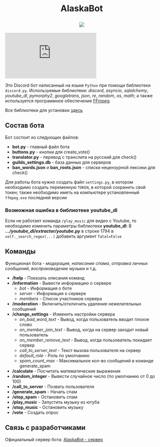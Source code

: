 <h1 align="center"> 
  <p> AlaskaBot </p>
  <img src="https://user-images.githubusercontent.com/117539159/231544944-244326ad-60f5-42d9-9b4f-db13ffde0158.png" /> 
</h1>

![Python versions](https://img.shields.io/pypi/pyversions/discord.py)

Это Discord бот написанный на языке `Python` при помощи библиотеки `discord.py`.
Используемые библиотеки: *discord*, *asyncio*, *sqlalchemy*, *youtube_dl*, *pymorphy2*,
*googletrans*, *json*, *re*, *random*, *os*, *math*; 
а также используется программное обеспечение [FFmpeg](https://ffmpeg.org/).

Все библиотеки для установки [здесь](requirements.txt)

## Состав бота

  Бот состоит из следующих файлов:

  + **bot.py** - главный файл бота
  + **buttons.py** - кнопки для create_vote()
  + **translator.py** - перевод с транслита на русский для check()
  + **guilds_settings.db** - база данных для серверов
  + **ban_words.json** *и* **ban_roots.json** - списки нецензурной лексики для check()

  Для работы бота нужно создать файл `settings.py`, в котором необходимо создать переменную `TOKEN`, в которой сохранить свой токен;
  также необходимо иметь на компьютере установленный `ffmpeg.exe` последней версии

### Возможная ошибка в библиотеке youtube_dl

  Если не работает команда `/play_music` для видео с Youtube, то необходимо изменить параметры библиотеки **youtube_dl**: В ***.../youtube_dl/extractor/youtube.py*** в строке 1794 в `self._search_regex(...)` добавить аргумент `fatal=False`
  
## Команды
  
  Функционал бота - *модерация*, *написание спама*, *отправка личных сообщений*, *воспроизведение музыки* и т.д.
  
  + **/help** - Показать описания команд
  + **/information** - Вывести информацию о сервере
    + *bot* - Информация о боте
    + *server* - Информация о сервере
    + *members* - Список участников сервера 
  + **/moderation** - Включить/отключить удаление нежелательных сообщений
  + **/change_settings** - Изменить настройки сервера
    + *on_bad_word_text* - Вывод, когда пользователь вводит плохое слово
    + *on_member_join_text* - Вывод, когда на сервер заходит новый пользователь
    + *on_member_remove_text* - Вывод, когда пользователь покидает сервер
    + *call_to_server_text* - Текст вызова пользователя на сервер
    + *default_role* - Роль по умолчанию
    + *spam_count_max* - Максимальное кол-во сообщений в команде generate_spam
  + **/calculate** - Посчитать математические выражения
  + **/random_integer** - Вывести случайное число (по умолчанию от 0 до 100)
  + **/call_to_server** - Позвать пользователя
  + **/generate_spam** - Начать спам
  + **/stop_spam** - Остановить спам
  + **/play_music** - Запустить музыку из ютуба
  + **/stop_music** - Остановить музыку
  + **/vote** - Создать опрос

## Связь с разработчиками

Официальный сервер бота: [AlaskaBot - сервер](https://discord.gg/X3WjJPAEsV)
